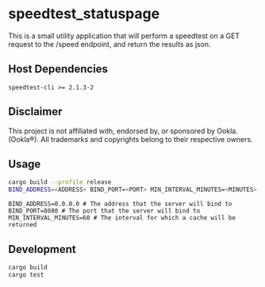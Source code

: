 # speedtest_statuspage

This is a small utility application that will perform a speedtest on a GET request to the /speed endpoint, and return the results as json.

## Host Dependencies

`speedtest-cli >= 2.1.3-2`


## Disclaimer

This project is not affiliated with, endorsed by, or sponsored by Ookla. (Ookla®).
All trademarks and copyrights belong to their respective owners.

## Usage

```bash
cargo build --profile release
BIND_ADDRESS=<ADDRESS> BIND_PORT=<PORT> MIN_INTERVAL_MINUTES=<MINUTES> target/release/speedtest_statuspage
```

```dotenv
BIND_ADDRESS=0.0.0.0 # The address that the server will bind to
BIND_PORT=8080 # The port that the server will bind to
MIN_INTERVAL_MINUTES=60 # The interval for which a cache will be returned
```

## Development

```bash
cargo build
cargo test
```